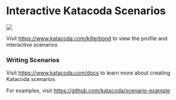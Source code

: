 # Interactive Katacoda Scenarios

[![](http://shields.katacoda.com/katacoda/killerbond/count.svg)](https://www.katacoda.com/killerbond "Get your profile on Katacoda.com")

Visit https://www.katacoda.com/killerbond to view the profile and interactive scenarios

### Writing Scenarios
Visit https://www.katacoda.com/docs to learn more about creating Katacoda scenarios

For examples, visit https://github.com/katacoda/scenario-example
